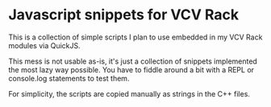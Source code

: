 # Javascript snippets for VCV Rack

This is a collection of simple scripts I plan to use embedded in my VCV Rack modules via QuickJS. 

This mess is not usable as-is, it's just a collection of snippets implemented the most lazy way possible. You have to fiddle around a bit with a REPL or console.log statements to test them.

For simplicity, the scripts are copied manually as strings in the C++ files.